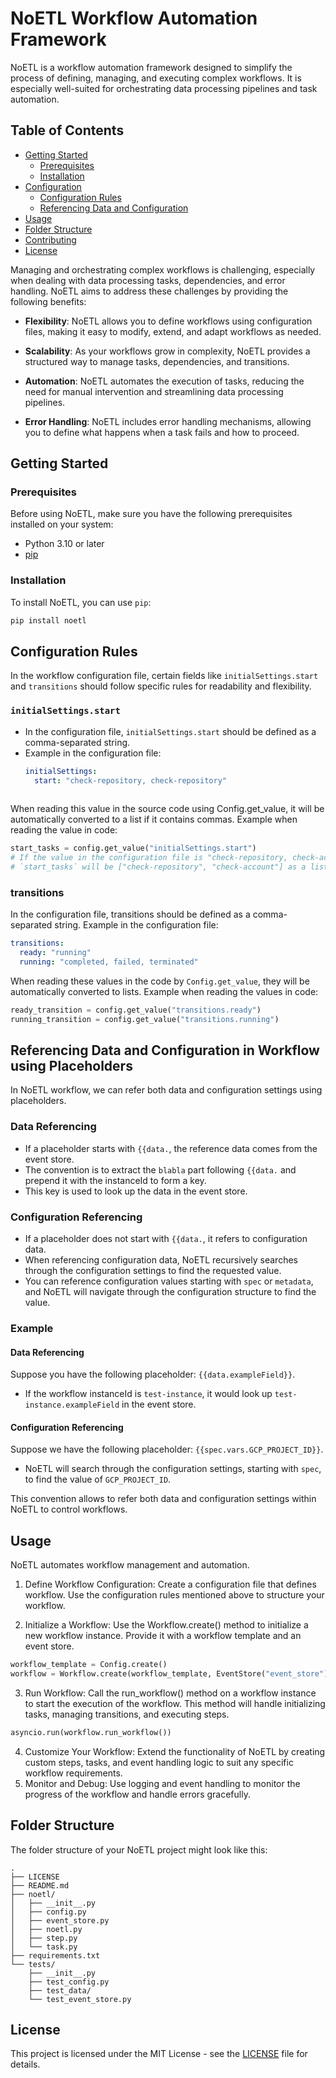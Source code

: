 # NoETL Workflow Automation Framework

NoETL is a workflow automation framework designed to simplify the process of defining, managing, and executing complex workflows. It is especially well-suited for orchestrating data processing pipelines and task automation.

## Table of Contents
- [Getting Started](#getting-started)
  - [Prerequisites](#prerequisites)
  - [Installation](#installation)
- [Configuration](#configuration)
  - [Configuration Rules](#configuration-rules)
  - [Referencing Data and Configuration](#referencing-data-and-configuration)
- [Usage](#usage)
- [Folder Structure](#folder-structure)
- [Contributing](#contributing)
- [License](#license)

Managing and orchestrating complex workflows is challenging, especially when dealing with data processing tasks, dependencies, and error handling. NoETL aims to address these challenges by providing the following benefits:

- **Flexibility**: NoETL allows you to define workflows using configuration files, making it easy to modify, extend, and adapt workflows as needed.

- **Scalability**: As your workflows grow in complexity, NoETL provides a structured way to manage tasks, dependencies, and transitions.

- **Automation**: NoETL automates the execution of tasks, reducing the need for manual intervention and streamlining data processing pipelines.

- **Error Handling**: NoETL includes error handling mechanisms, allowing you to define what happens when a task fails and how to proceed.

## Getting Started

### Prerequisites

Before using NoETL, make sure you have the following prerequisites installed on your system:

- Python 3.10 or later
- [pip](https://pip.pypa.io/en/stable/installation/)

### Installation

To install NoETL, you can use `pip`:

```bash
pip install noetl
```

## Configuration Rules

In the workflow configuration file, certain fields like `initialSettings.start` and `transitions` should follow specific rules for readability and flexibility.

### `initialSettings.start`

- In the configuration file, `initialSettings.start` should be defined as a comma-separated string.
- Example in the configuration file:
  ```yaml
  initialSettings:
    start: "check-repository, check-repository"
 
When reading this value in the source code using Config.get_value, it will be automatically converted to a list if it contains commas.
Example when reading the value in code:

```python
start_tasks = config.get_value("initialSettings.start")
# If the value in the configuration file is "check-repository, check-account",
# `start_tasks` will be ["check-repository", "check-account"] as a list.
```

### transitions
In the configuration file, transitions should be defined as a comma-separated string.
Example in the configuration file:
```yaml
transitions:
  ready: "running"
  running: "completed, failed, terminated"
```

When reading these values in the code by `Config.get_value`, they will be automatically converted to lists.
Example when reading the values in code:
```python
ready_transition = config.get_value("transitions.ready")
running_transition = config.get_value("transitions.running")
```

## Referencing Data and Configuration in Workflow using Placeholders

In NoETL workflow, we can refer both data and configuration settings using placeholders.

### Data Referencing

- If a placeholder starts with `{{data.`, the reference data comes from the event store.
- The convention is to extract the `blabla` part following `{{data.` and prepend it with the instanceId to form a key.
- This key is used to look up the data in the event store.

### Configuration Referencing

- If a placeholder does not start with `{{data.`, it refers to configuration data.
- When referencing configuration data, NoETL recursively searches through the configuration settings to find the requested value.
- You can reference configuration values starting with `spec` or `metadata`, and NoETL will navigate through the configuration structure to find the value.

### Example

#### Data Referencing
Suppose you have the following placeholder: `{{data.exampleField}}`.

- If the workflow instanceId is `test-instance`, it would look up `test-instance.exampleField` in the event store.

#### Configuration Referencing
Suppose we have the following placeholder: `{{spec.vars.GCP_PROJECT_ID}}`.

- NoETL will search through the configuration settings, starting with `spec`, to find the value of `GCP_PROJECT_ID`.

This convention allows to refer both data and configuration settings within NoETL to control workflows.

## Usage
NoETL automates workflow management and automation. 

1. Define Workflow Configuration: Create a configuration file that defines workflow. Use the configuration rules mentioned above to structure your workflow.

2. Initialize a Workflow: Use the Workflow.create() method to initialize a new workflow instance. Provide it with a workflow template and an event store.

```python
workflow_template = Config.create()
workflow = Workflow.create(workflow_template, EventStore("event_store"))
```

3. Run Workflow: Call the run_workflow() method on a workflow instance to start the execution of the workflow. This method will handle initializing tasks, managing transitions, and executing steps.
```python
asyncio.run(workflow.run_workflow())
```
4. Customize Your Workflow: Extend the functionality of NoETL by creating custom steps, tasks, and event handling logic to suit any specific workflow requirements.
5. Monitor and Debug: Use logging and event handling to monitor the progress of the workflow and handle errors gracefully.

## Folder Structure
The folder structure of your NoETL project might look like this:
```
.
├── LICENSE
├── README.md
├── noetl/
│   ├── __init__.py
│   ├── config.py
│   ├── event_store.py
│   ├── noetl.py
│   ├── step.py
│   └── task.py
├── requirements.txt
└── tests/
    ├── __init__.py
    ├── test_config.py
    ├── test_data/
    └── test_event_store.py
```

## License
This project is licensed under the MIT License - see the [LICENSE](https://github.com/noetl/noetl/blob/main/LICENSE) file for details.
